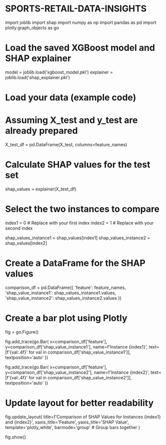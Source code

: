 # SPORTS-RETAIL-DATA-INSIGHTS


import joblib
import shap
import numpy as np
import pandas as pd
import plotly.graph_objects as go

# Load the saved XGBoost model and SHAP explainer
model = joblib.load('xgboost_model.pkl')
explainer = joblib.load('shap_explainer.pkl')

# Load your data (example code)
# Assuming X_test and y_test are already prepared
X_test_df = pd.DataFrame(X_test, columns=feature_names)

# Calculate SHAP values for the test set
shap_values = explainer(X_test_df)

# Select the two instances to compare
index1 = 0  # Replace with your first index
index2 = 1  # Replace with your second index

shap_values_instance1 = shap_values[index1]
shap_values_instance2 = shap_values[index2]

# Create a DataFrame for the SHAP values
comparison_df = pd.DataFrame({
    'feature': feature_names,
    'shap_value_instance1': shap_values_instance1.values,
    'shap_value_instance2': shap_values_instance2.values
})

# Create a bar plot using Plotly
fig = go.Figure()

fig.add_trace(go.Bar(
    x=comparison_df['feature'],
    y=comparison_df['shap_value_instance1'],
    name=f'Instance {index1}',
    text=[f'{val:.4f}' for val in comparison_df['shap_value_instance1']],
    textposition='auto'
))

fig.add_trace(go.Bar(
    x=comparison_df['feature'],
    y=comparison_df['shap_value_instance2'],
    name=f'Instance {index2}',
    text=[f'{val:.4f}' for val in comparison_df['shap_value_instance2']],
    textposition='auto'
))

# Update layout for better readability
fig.update_layout(
    title=f'Comparison of SHAP Values for Instances {index1} and {index2}',
    xaxis_title='Feature',
    yaxis_title='SHAP Value',
    template='plotly_white',
    barmode='group'  # Group bars together
)

fig.show()
